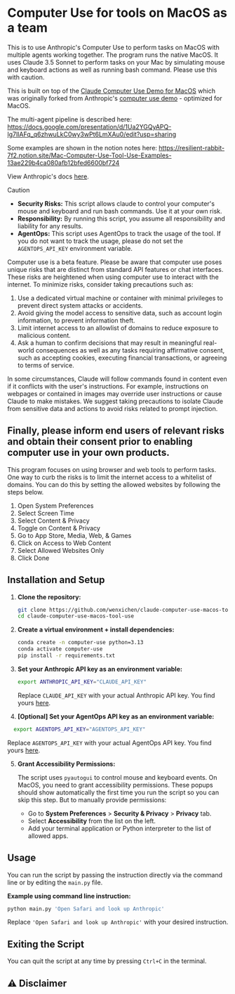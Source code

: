 # Computer Use for tools on MacOS as a team

This is to use Anthropic's Computer Use to perform tasks on MacOS with multiple agents working together. The program runs the native MacOS. It uses Claude 3.5 Sonnet to perform tasks on your Mac by simulating mouse and keyboard actions as well as running bash command. Please use this with caution. 

This is built on top of the [Claude Computer Use Demo for MacOS](https://github.com/PallavAg/claude-computer-use-macos) which was originally forked from Anthropic's [computer use demo](https://github.com/anthropics/anthropic-quickstarts/tree/main/computer-use-demo) - optimized for MacOS.

The multi-agent pipeline is described here: https://docs.google.com/presentation/d/1Ua2YGQyAPQ-lg7lIAFq_q6zhwuLkC0wy3wPt6LmXAu0/edit?usp=sharing

Some examples are shown in the notion notes here: https://resilient-rabbit-7f2.notion.site/Mac-Computer-Use-Tool-Use-Examples-13ae229b4ca080afb12bfed6600bf724

View Anthropic's docs [here](https://docs.anthropic.com/en/docs/build-with-claude/computer-use).

> [!CAUTION]
> - **Security Risks:** This script allows claude to control your computer's mouse and keyboard and run bash commands. Use it at your own risk.
> - **Responsibility:** By running this script, you assume all responsibility and liability for any results.
> - **AgentOps:** This script uses AgentOps to track the usage of the tool. If you do not want to track the usage, please do not set the `AGENTOPS_API_KEY` environment variable.
>
> Computer use is a beta feature. Please be aware that computer use poses unique risks that are distinct from standard API features or chat interfaces. These risks are heightened when using computer use to interact with the internet. To minimize risks, consider taking precautions such as:
>
> 1. Use a dedicated virtual machine or container with minimal privileges to prevent direct system attacks or accidents.
> 2. Avoid giving the model access to sensitive data, such as account login information, to prevent information theft.
> 3. Limit internet access to an allowlist of domains to reduce exposure to malicious content.
> 4. Ask a human to confirm decisions that may result in meaningful real-world consequences as well as any tasks requiring affirmative consent, such as accepting cookies, executing financial transactions, or agreeing to terms of service.
>
> In some circumstances, Claude will follow commands found in content even if it conflicts with the user's instructions. For example, instructions on webpages or contained in images may override user instructions or cause Claude to make mistakes. We suggest taking precautions to isolate Claude from sensitive data and actions to avoid risks related to prompt injection.
>
> Finally, please inform end users of relevant risks and obtain their consent prior to enabling computer use in your own products.
> ---
> This program focuses on using browser and web tools to perform tasks. One way to curb the risks is to limit the internet access to a whitelist of domains. You can do this by setting the allowed websites by following the steps below.
> 1. Open System Preferences
> 2. Select Screen Time
> 3. Select Content & Privacy
> 4. Toggle on Content & Privacy
> 5. Go to App Store, Media, Web, & Games
> 6. Click on Access to Web Content
> 7. Select Allowed Websites Only
> 8. Click Done

## Installation and Setup

1. **Clone the repository:**

   ```bash
   git clone https://github.com/wenxichen/claude-computer-use-macos-tool-use.git
   cd claude-computer-use-macos-tool-use
   ```

2. **Create a virtual environment + install dependencies:**

   ```bash
   conda create -n computer-use python=3.13
   conda activate computer-use
   pip install -r requirements.txt
   ```

3. **Set your Anthropic API key as an environment variable:**

   ```bash
   export ANTHROPIC_API_KEY="CLAUDE_API_KEY"
   ```

   Replace `CLAUDE_API_KEY` with your actual Anthropic API key. You find yours [here](https://console.anthropic.com/settings/keys).

4. **[Optional] Set your AgentOps API key as an environment variable:**

 ```bash
   export AGENTOPS_API_KEY="AGENTOPS_API_KEY"
   ```

   Replace `AGENTOPS_API_KEY` with your actual AgentOps API key. You find yours [here](https://app.agentops.ai/settings/projects).

5. **Grant Accessibility Permissions:**

   The script uses `pyautogui` to control mouse and keyboard events. On MacOS, you need to grant accessibility permissions. These popups should show automatically the first time you run the script so you can skip this step. But to manually provide permissions:

   - Go to **System Preferences** > **Security & Privacy** > **Privacy** tab.
   - Select **Accessibility** from the list on the left.
   - Add your terminal application or Python interpreter to the list of allowed apps.

## Usage

You can run the script by passing the instruction directly via the command line or by editing the `main.py` file.

**Example using command line instruction:**

```bash
python main.py 'Open Safari and look up Anthropic'
```

Replace `'Open Safari and look up Anthropic'` with your desired instruction.

## Exiting the Script

You can quit the script at any time by pressing `Ctrl+C` in the terminal.

## ⚠ Disclaimer
